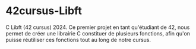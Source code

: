 # 42cursus-Libft
C Libft (42 cursus) 2024. Ce premier projet en tant qu'étudiant de 42, nous permet de créer une librairie C constituer de plusieurs fonctions, afin qu'on puisse réutiliser ces fonctions tout au long de notre cursus.
